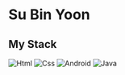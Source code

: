 <h1>Su Bin Yoon</h1>

<h2>My Stack</h2>
<img alt="Html" src ="https://img.shields.io/badge/HTML5-E34F26.svg?&style=for-the-badge&logo=HTML5&logoColor=white"/>
<img alt="Css" src ="https://img.shields.io/badge/CSS3-1572B6.svg?&style=for-the-badge&logo=CSS3&logoColor=white"/>
<img alt="Android" src ="https://img.shields.io/badge/Android-3DDC84.svg?&style=for-the-badge&logo=Android&logoColor=black"/>
<img alt="Java" src="https://img.shields.io/badge/Java-007396?style=flat-square&logo=Java&logoColor=white"/>



